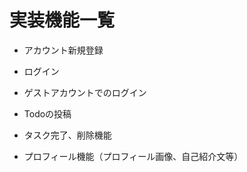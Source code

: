 # 実装機能一覧

* アカウント新規登録

* ログイン

* ゲストアカウントでのログイン

* Todoの投稿

* タスク完了、削除機能

* プロフィール機能（プロフィール画像、自己紹介文等）


